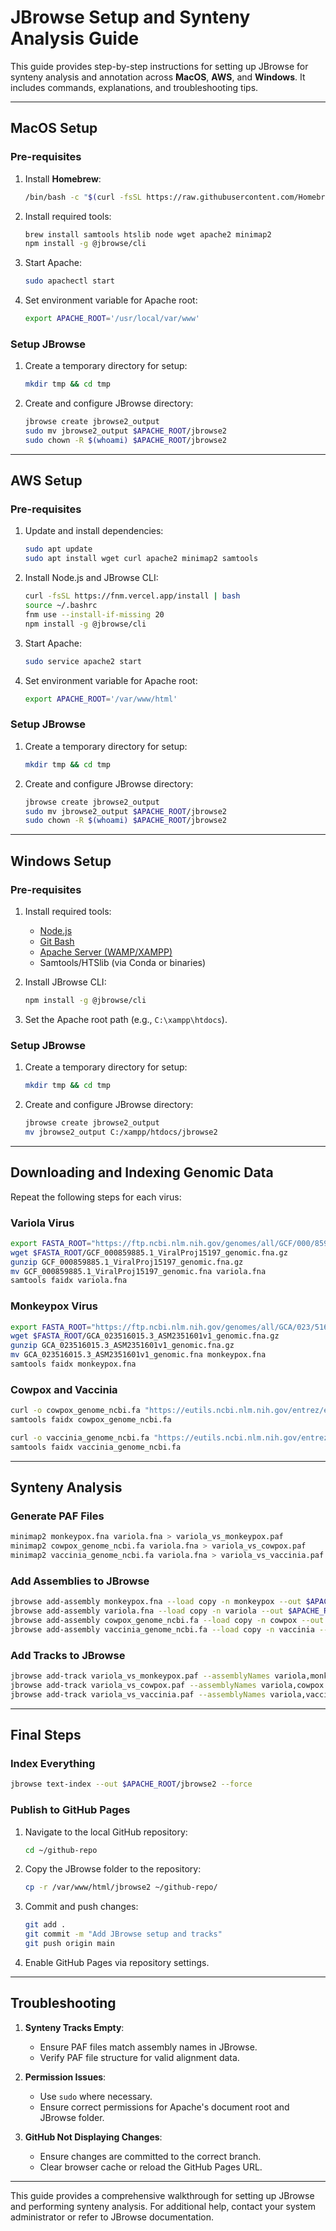 
# JBrowse Setup and Synteny Analysis Guide

This guide provides step-by-step instructions for setting up JBrowse for synteny analysis and annotation across **MacOS**, **AWS**, and **Windows**. It includes commands, explanations, and troubleshooting tips.

---

## **MacOS Setup**

### Pre-requisites
1. Install **Homebrew**:
   ```bash
   /bin/bash -c "$(curl -fsSL https://raw.githubusercontent.com/Homebrew/install/HEAD/install.sh)"
   ```

2. Install required tools:
   ```bash
   brew install samtools htslib node wget apache2 minimap2
   npm install -g @jbrowse/cli
   ```

3. Start Apache:
   ```bash
   sudo apachectl start
   ```

4. Set environment variable for Apache root:
   ```bash
   export APACHE_ROOT='/usr/local/var/www'
   ```

### Setup JBrowse
1. Create a temporary directory for setup:
   ```bash
   mkdir tmp && cd tmp
   ```

2. Create and configure JBrowse directory:
   ```bash
   jbrowse create jbrowse2_output
   sudo mv jbrowse2_output $APACHE_ROOT/jbrowse2
   sudo chown -R $(whoami) $APACHE_ROOT/jbrowse2
   ```

---

## **AWS Setup**

### Pre-requisites
1. Update and install dependencies:
   ```bash
   sudo apt update
   sudo apt install wget curl apache2 minimap2 samtools
   ```

2. Install Node.js and JBrowse CLI:
   ```bash
   curl -fsSL https://fnm.vercel.app/install | bash
   source ~/.bashrc
   fnm use --install-if-missing 20
   npm install -g @jbrowse/cli
   ```

3. Start Apache:
   ```bash
   sudo service apache2 start
   ```

4. Set environment variable for Apache root:
   ```bash
   export APACHE_ROOT='/var/www/html'
   ```

### Setup JBrowse
1. Create a temporary directory for setup:
   ```bash
   mkdir tmp && cd tmp
   ```

2. Create and configure JBrowse directory:
   ```bash
   jbrowse create jbrowse2_output
   sudo mv jbrowse2_output $APACHE_ROOT/jbrowse2
   sudo chown -R $(whoami) $APACHE_ROOT/jbrowse2
   ```

---

## **Windows Setup**

### Pre-requisites
1. Install required tools:
   - [Node.js](https://nodejs.org/)
   - [Git Bash](https://git-scm.com/downloads)
   - [Apache Server (WAMP/XAMPP)](https://www.apachefriends.org/index.html)
   - Samtools/HTSlib (via Conda or binaries)

2. Install JBrowse CLI:
   ```bash
   npm install -g @jbrowse/cli
   ```

3. Set the Apache root path (e.g., `C:\xampp\htdocs`).

### Setup JBrowse
1. Create a temporary directory for setup:
   ```bash
   mkdir tmp && cd tmp
   ```

2. Create and configure JBrowse directory:
   ```bash
   jbrowse create jbrowse2_output
   mv jbrowse2_output C:/xampp/htdocs/jbrowse2
   ```

---

## **Downloading and Indexing Genomic Data**

Repeat the following steps for each virus:

### Variola Virus
```bash
export FASTA_ROOT="https://ftp.ncbi.nlm.nih.gov/genomes/all/GCF/000/859/885/GCF_000859885.1_ViralProj15197/"
wget $FASTA_ROOT/GCF_000859885.1_ViralProj15197_genomic.fna.gz
gunzip GCF_000859885.1_ViralProj15197_genomic.fna.gz
mv GCF_000859885.1_ViralProj15197_genomic.fna variola.fna
samtools faidx variola.fna
```

### Monkeypox Virus
```bash
export FASTA_ROOT="https://ftp.ncbi.nlm.nih.gov/genomes/all/GCA/023/516/015/GCA_023516015.3_ASM2351601v1/"
wget $FASTA_ROOT/GCA_023516015.3_ASM2351601v1_genomic.fna.gz
gunzip GCA_023516015.3_ASM2351601v1_genomic.fna.gz
mv GCA_023516015.3_ASM2351601v1_genomic.fna monkeypox.fna
samtools faidx monkeypox.fna
```

### Cowpox and Vaccinia
```bash
curl -o cowpox_genome_ncbi.fa "https://eutils.ncbi.nlm.nih.gov/entrez/eutils/efetch.fcgi?db=nuccore&id=NC_003663.2&rettype=fasta&retmode=text"
samtools faidx cowpox_genome_ncbi.fa

curl -o vaccinia_genome_ncbi.fa "https://eutils.ncbi.nlm.nih.gov/entrez/eutils/efetch.fcgi?db=nuccore&id=NC_006998.1&rettype=fasta&retmode=text"
samtools faidx vaccinia_genome_ncbi.fa
```

---

## **Synteny Analysis**

### Generate PAF Files
```bash
minimap2 monkeypox.fna variola.fna > variola_vs_monkeypox.paf
minimap2 cowpox_genome_ncbi.fa variola.fna > variola_vs_cowpox.paf
minimap2 vaccinia_genome_ncbi.fa variola.fna > variola_vs_vaccinia.paf
```

### Add Assemblies to JBrowse
```bash
jbrowse add-assembly monkeypox.fna --load copy -n monkeypox --out $APACHE_ROOT/jbrowse2
jbrowse add-assembly variola.fna --load copy -n variola --out $APACHE_ROOT/jbrowse2
jbrowse add-assembly cowpox_genome_ncbi.fa --load copy -n cowpox --out $APACHE_ROOT/jbrowse2
jbrowse add-assembly vaccinia_genome_ncbi.fa --load copy -n vaccinia --out $APACHE_ROOT/jbrowse2
```

### Add Tracks to JBrowse
```bash
jbrowse add-track variola_vs_monkeypox.paf --assemblyNames variola,monkeypox --load copy --out $APACHE_ROOT/jbrowse2 --force
jbrowse add-track variola_vs_cowpox.paf --assemblyNames variola,cowpox --load copy --out $APACHE_ROOT/jbrowse2 --force
jbrowse add-track variola_vs_vaccinia.paf --assemblyNames variola,vaccinia --load copy --out $APACHE_ROOT/jbrowse2 --force
```

---

## **Final Steps**

### Index Everything
```bash
jbrowse text-index --out $APACHE_ROOT/jbrowse2 --force
```

### Publish to GitHub Pages
1. Navigate to the local GitHub repository:
   ```bash
   cd ~/github-repo
   ```

2. Copy the JBrowse folder to the repository:
   ```bash
   cp -r /var/www/html/jbrowse2 ~/github-repo/
   ```

3. Commit and push changes:
   ```bash
   git add .
   git commit -m "Add JBrowse setup and tracks"
   git push origin main
   ```

4. Enable GitHub Pages via repository settings.

---

## **Troubleshooting**

1. **Synteny Tracks Empty**:
   - Ensure PAF files match assembly names in JBrowse.
   - Verify PAF file structure for valid alignment data.

2. **Permission Issues**:
   - Use `sudo` where necessary.
   - Ensure correct permissions for Apache's document root and JBrowse folder.

3. **GitHub Not Displaying Changes**:
   - Ensure changes are committed to the correct branch.
   - Clear browser cache or reload the GitHub Pages URL.

---

This guide provides a comprehensive walkthrough for setting up JBrowse and performing synteny analysis. For additional help, contact your system administrator or refer to JBrowse documentation.
